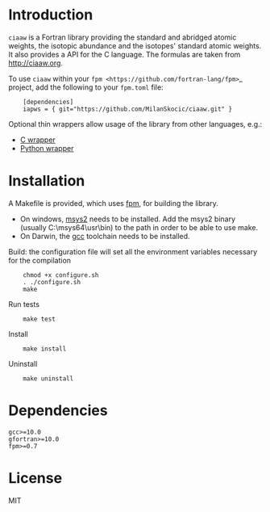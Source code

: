 # Introduction

`ciaaw` is a  Fortran library providing the standard and abridged atomic weights, 
the isotopic abundance and the isotopes' standard atomic weights.
It also provides a API for the C language. The formulas are taken from http://ciaaw.org. 

To use `ciaaw` within your `fpm <https://github.com/fortran-lang/fpm>`_ project,
add the following to your `fpm.toml` file:

```
    [dependencies]
    iapws = { git="https://github.com/MilanSkocic/ciaaw.git" }
```

Optional thin wrappers allow usage of the library from other languages, e.g.:

* [C wrapper](https://github.com/MilanSkocic/ciaaw-capi)
* [Python wrapper](https://github.com/MilanSkocic/ciaaw-py)


# Installation

A Makefile is provided, which uses [fpm](https://fpm.fortran-lang.org), for building the library.

* On windows, [msys2](https://www.msys2.org) needs to be installed. 
  Add the msys2 binary (usually C:\\msys64\\usr\\bin) to the path in order to be able to use make.
* On Darwin, the [gcc](https://formulae.brew.sh/formula/gcc) toolchain needs to be installed.

Build: the configuration file will set all the environment variables necessary for the compilation

```
    chmod +x configure.sh
    . ./configure.sh
    make
```

Run tests

```
    make test
```


Install

```
    make install
```

Uninstall

```
    make uninstall
```


# Dependencies

```
gcc>=10.0
gfortran>=10.0
fpm>=0.7
```


# License

MIT
